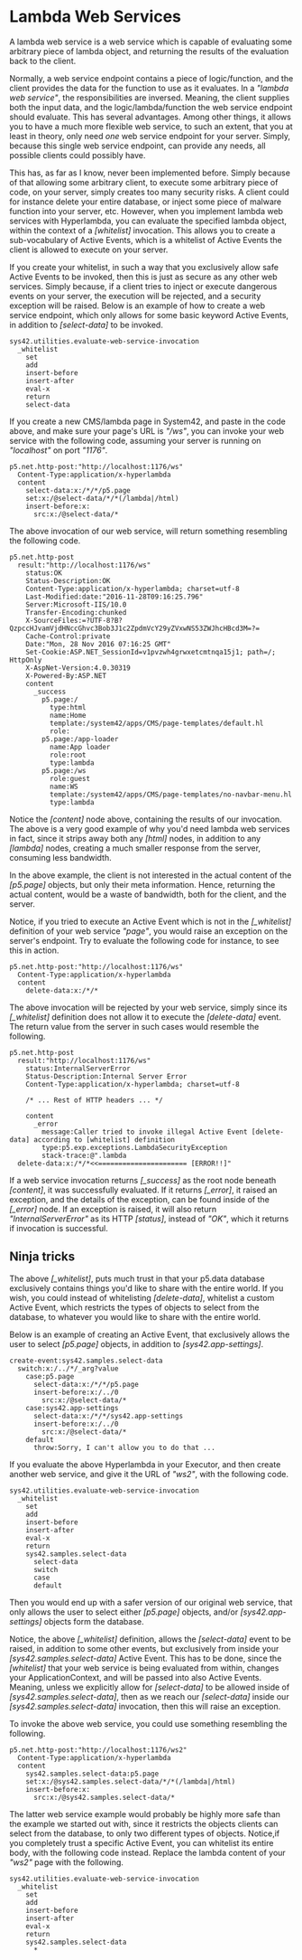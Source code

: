 Lambda Web Services
===============

A lambda web service is a web service which is capable of evaluating some arbitrary piece of lambda object, and returning the results of the 
evaluation back to the client.

Normally, a web service endpoint contains a piece of logic/function, and the client provides the data for the function to use as it evaluates. In a
_"lambda web service"_, the responsibilities are inversed. Meaning, the client supplies both the input data, and the logic/lambda/function the web service
endpoint should evaluate. This has several advantages. Among other things, it allows you to have a much more flexible web service, to such an extent,
that you at least in theory, only need _one_ web service endpoint for your server. Simply, because this single web service endpoint, can provide any
needs, all possible clients could possibly have.

This has, as far as I know, never been implemented before. Simply because of that allowing some arbitrary client, to execute some arbitrary piece of code,
on your server, simply creates too many security risks. A client could for instance delete your entire database, or inject some piece of malware function
into your server, etc. However, when you implement lambda web services with Hyperlambda, you can evaluate the specified lambda object, within the context
of a *[whitelist]* invocation. This allows you to create a sub-vocabulary of Active Events, which is a whitelist of Active Events the client is allowed
to execute on your server.

If you create your whitelist, in such a way that you exclusively allow safe Active Events to be invoked, then this is just as secure as any other web services.
Simply because, if a client tries to inject or execute dangerous events on your server, the execution will be rejected, and a security exception will be raised.
Below is an example of how to create a web service endpoint, which only allows for some basic keyword Active Events, in addition to *[select-data]* to be
invoked.

```
sys42.utilities.evaluate-web-service-invocation
  _whitelist
    set
    add
    insert-before
    insert-after
    eval-x
    return
    select-data
```

If you create a new CMS/lambda page in System42, and paste in the code above, and make sure your page's URL is _"/ws"_, you can invoke your web service 
with the following code, assuming your server is running on _"localhost"_ on port _"1176"_.

```
p5.net.http-post:"http://localhost:1176/ws"
  Content-Type:application/x-hyperlambda
  content
    select-data:x:/*/*/p5.page
    set:x:/@select-data/*/*(/lambda|/html)
    insert-before:x:
      src:x:/@select-data/*
```

The above invocation of our web service, will return something resembling the following code.

```
p5.net.http-post
  result:"http://localhost:1176/ws"
    status:OK
    Status-Description:OK
    Content-Type:application/x-hyperlambda; charset=utf-8
    Last-Modified:date:"2016-11-28T09:16:25.796"
    Server:Microsoft-IIS/10.0
    Transfer-Encoding:chunked
    X-SourceFiles:=?UTF-8?B?QzpccHJvamVjdHNccGhvc3Bob3J1c2ZpdmVcY29yZVxwNS53ZWJhcHBcd3M=?=
    Cache-Control:private
    Date:"Mon, 28 Nov 2016 07:16:25 GMT"
    Set-Cookie:ASP.NET_SessionId=v1pvzwh4grwxetcmtnqa15j1; path=/; HttpOnly
    X-AspNet-Version:4.0.30319
    X-Powered-By:ASP.NET
    content
      _success
        p5.page:/
          type:html
          name:Home
          template:/system42/apps/CMS/page-templates/default.hl
          role:
        p5.page:/app-loader
          name:App loader
          role:root
          type:lambda
        p5.page:/ws
          role:guest
          name:WS
          template:/system42/apps/CMS/page-templates/no-navbar-menu.hl
          type:lambda
```

Notice the *[content]* node above, containing the results of our invocation. The above is a very good example of why you'd need lambda web services in fact,
since it strips away both any *[html]* nodes, in addition to any *[lambda]* nodes, creating a much smaller response from the server, consuming less bandwidth.

In the above example, the client is not interested in the actual content of the *[p5.page]* objects, but only their meta information. Hence, returning the
actual content, would be a waste of bandwidth, both for the client, and the server.

Notice, if you tried to execute an Active Event which is not in the *[_whitelist]* definition of your web service _"page"_, you would raise an exception
on the server's endpoint. Try to evaluate the following code for instance, to see this in action.

```
p5.net.http-post:"http://localhost:1176/ws"
  Content-Type:application/x-hyperlambda
  content
    delete-data:x:/*/*
```

The above invocation will be rejected by your web service, simply since its *[_whitelist]* definition does not allow it to execute the *[delete-data]* event.
The return value from the server in such cases would resemble the following.

```
p5.net.http-post
  result:"http://localhost:1176/ws"
    status:InternalServerError
    Status-Description:Internal Server Error
    Content-Type:application/x-hyperlambda; charset=utf-8

    /* ... Rest of HTTP headers ... */

    content
      _error
        message:Caller tried to invoke illegal Active Event [delete-data] according to [whitelist] definition
        type:p5.exp.exceptions.LambdaSecurityException
        stack-trace:@".lambda
  delete-data:x:/*/*<<====================== [ERROR!!]"
```

If a web service invocation returns *[_success]* as the root node beneath *[content]*, it was successfully evaluated. If it returns *[_error]*, it raised
an exception, and the details of the exception, can be found inside of the *[_error]* node. If an exception is raised, it will also return _"InternalServerError"_
as its HTTP *[status]*, instead of _"OK"_, which it returns if invocation is successful.

## Ninja tricks

The above *[_whitelist]*, puts much trust in that your p5.data database exclusively contains things you'd like to share with the entire world. If you wish,
you could instead of whitelisting *[delete-data]*, whitelist a custom Active Event, which restricts the types of objects to select from the database, to whatever 
you would like to share with the entire world.

Below is an example of creating an Active Event, that exclusively allows the user to select *[p5.page]* objects, in addition to *[sys42.app-settings]*.

```
create-event:sys42.samples.select-data
  switch:x:/../*/_arg?value
    case:p5.page
      select-data:x:/*/*/p5.page
      insert-before:x:/../0
        src:x:/@select-data/*
    case:sys42.app-settings
      select-data:x:/*/*/sys42.app-settings
      insert-before:x:/../0
        src:x:/@select-data/*
    default
      throw:Sorry, I can't allow you to do that ...
```

If you evaluate the above Hyperlambda in your Executor, and then create another web service, and give it the URL of _"ws2"_, with the following code.

```
sys42.utilities.evaluate-web-service-invocation
  _whitelist
    set
    add
    insert-before
    insert-after
    eval-x
    return
    sys42.samples.select-data
      select-data
      switch
      case
      default
```

Then you would end up with a safer version of our original web service, that only allows the user to select either *[p5.page]* objects, and/or *[sys42.app-settings]*
objects form the database.

Notice, the above *[_whitelist]* definition, allows the *[select-data]* event to be raised, in addition to some other events, but exclusively from inside 
your *[sys42.samples.select-data]* Active Event. This has to be done, since the *[whitelist]* that your web service is being evaluated from within, changes your 
ApplicationContext, and will be passed into also Active Events. Meaning, unless we explicitly allow for *[select-data]* to be allowed inside of *[sys42.samples.select-data]*, 
then as we reach our *[select-data]* inside our *[sys42.samples.select-data]* invocation, then this will raise an exception.

To invoke the above web service, you could use something resembling the following.

```
p5.net.http-post:"http://localhost:1176/ws2"
  Content-Type:application/x-hyperlambda
  content
    sys42.samples.select-data:p5.page
    set:x:/@sys42.samples.select-data/*/*(/lambda|/html)
    insert-before:x:
      src:x:/@sys42.samples.select-data/*
```

The latter web service example would probably be highly more safe than the example we started out with, since it restricts the objects clients can select from the database,
to only two different types of objects. Notice,if you completely trust a specific Active Event, you can whitelist its entire body, with the following code instead. Replace
the lambda content of your _"ws2"_ page with the following.

```
sys42.utilities.evaluate-web-service-invocation
  _whitelist
    set
    add
    insert-before
    insert-after
    eval-x
    return
    sys42.samples.select-data
      *
```

